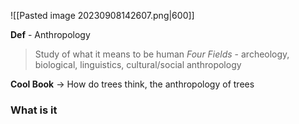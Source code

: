 ![[Pasted image 20230908142607.png|600]]

**Def** - Anthropology
> Study of what it means to be human
> *Four Fields* - archeology, biological, linguistics, cultural/social anthropology 

**Cool Book** → How do trees think, the anthropology of trees

### What is it
